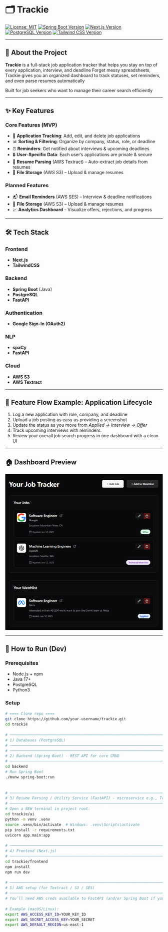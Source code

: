 # 🗂️ Trackie  

[![License: MIT](https://img.shields.io/badge/License-MIT-yellow.svg)](https://opensource.org/licenses/MIT) [![Spring Boot Version](https://img.shields.io/badge/SpringBoot-%5E3.3-6DB33F.svg)](https://spring.io/projects/spring-boot) [![Next.js Version](https://img.shields.io/badge/Next.js-%5E14.0-000000.svg)](https://nextjs.org/) [![PostgreSQL Version](https://img.shields.io/badge/PostgreSQL-%5E16-336791.svg)](https://www.postgresql.org/) [![Tailwind CSS Version](https://img.shields.io/badge/TailwindCSS-%5E3.4-38B2AC.svg)](https://tailwindcss.com/)

---

## 📖 About the Project  

**Trackie** is a full-stack job application tracker that helps you stay on top of every application, interview, and deadline
Forget messy spreadsheets, Trackie gives you an organized dashboard to track statuses, set reminders, and even parse resumes automatically

Built for job seekers who want to manage their career search efficiently

---

## ✨ Key Features  

### Core Features (MVP)  
- 📝 **Application Tracking**: Add, edit, and delete job applications  
- 📊 **Sorting & Filtering**: Organize by company, status, role, or deadline  
- ⏰ **Reminders**: Get notified about interviews & upcoming deadlines  
- 🔒 **User-Specific Data**: Each user’s applications are private & secure
- 📑 **Resume Parsing** (AWS Textract) – Auto-extract job details from resumes
- 📂 **File Storage** (AWS S3) – Upload & manage resumes  

### Planned Features  
- 📬 **Email Reminders** (AWS SES) – Interview & deadline notifications  
- 📂 **File Storage** (AWS S3) – Upload & manage resumes  
- 📈 **Analytics Dashboard** – Visualize offers, rejections, and progress  

---

## 🛠️ Tech Stack  

### Frontend  
- **Next.js**  
- **TailwindCSS**  

### Backend  
- **Spring Boot** (Java)  
- **PostgreSQL**
- **FastAPI**

### Authentication  
- **Google Sign-In (OAuth2)**

### NLP
- **spaCy**
- **FastAPI**

### Cloud
- **AWS S3**
- **AWS Textract**

---

## 🔄 Feature Flow Example: Application Lifecycle  

1. Log a new application with role, company, and deadline
2. Upload a job posting as easy as providing a screenshot
3. Update the status as you move from *Applied → Interview → Offer*
4. Track upcoming interviews with reminders.
5. Review your overall job search progress in one dashboard with a clean UI

---

## 🏠 Dashboard Preview  

<p align="center">
  <img src="assets/trackie-preview.png" alt="Dashboard Preview" width="600"/>
</p>

---

## 🚀 How to Run (Dev)  

### Prerequisites  
- Node.js + npm  
- Java 17+  
- PostgreSQL
- Python3

### Setup  
```bash
# ==== Clone repo ====
git clone https://github.com/your-username/trackie.git
cd trackie

# ──────────────────────────────────────────────────────────────────────────────
# 1) Databases (PostgreSQL)
# ──────────────────────────────────────────────────────────────────────────────
# ──────────────────────────────────────────────────────────────────────────────
# 2) Backend (Spring Boot) - REST API for core CRUD
# ──────────────────────────────────────────────────────────────────────────────
cd backend
# Run Spring Boot
./mvnw spring-boot:run


# ──────────────────────────────────────────────────────────────────────────────
# 3) Resume Parsing / Utility Service (FastAPI) - microservice e.g., Textract, NLP
# ──────────────────────────────────────────────────────────────────────────────
# Open a NEW terminal in project root:
cd trackie/ai
python -m venv .venv
source .venv/bin/activate  # Windows: .venv\Scripts\activate
pip install -r requirements.txt
uvicorn app.main:app 

# ──────────────────────────────────────────────────────────────────────────────
# 4) Frontend (Next.js)
# ──────────────────────────────────────────────────────────────────────────────
cd trackie/frontend
npm install
npm run dev

# ──────────────────────────────────────────────────────────────────────────────
# 5) AWS setup (for Textract / S3 / SES)
# ──────────────────────────────────────────────────────────────────────────────
# You’ll need AWS creds available to FastAPI (and/or Spring Boot if you use AWS SDK there)

# Example (macOS/Linux):
export AWS_ACCESS_KEY_ID=YOUR_KEY_ID
export AWS_SECRET_ACCESS_KEY=YOUR_SECRET
export AWS_DEFAULT_REGION=us-east-1

